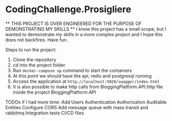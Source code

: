 # CodingChallenge.Prosigliere

** THIS PROJECT IS OVER ENGINEERED FOR THE PURPOSE OF DEMONSTRATING MY SKILLS **
I know this project has a small scope, but I wanted to demonstrate my skills in a more complex project and I hope this does not backfires. Have fun.

Steps to run the project:

1. Clone the repository
2. cd into the project folder
3. Run `docker-compose up` command to start the containers
4. At this point we should have the api, redis and postgresql running
5. Access the application at `http://localhost:5029/swagger/index.html`
6. It is also possible to make http calls from BloggingPlatform.API.http file inside the project BloggingPlatform.API

TODOs if I had more time:
Add Users
Authentication
Authorization
Auditable Entities
Configure CORS
Add message queue with mass transit and rabbitmq
Integration tests
CI/CD files
